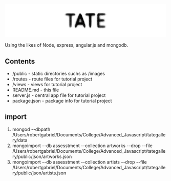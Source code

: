 
![alt text](https://github.com/RobertJGabriel/Tate-Gallery-in-Express-node-api/blob/master/public/img/github/readme.png "Robin")

Using the likes of Node, express, angular.js and mongodb.


## Contents

* /public - static directories suchs as /images
* /routes - route files for tutorial project
* /views - views for tutorial project
* README.md - this file
* server.js - central app file for tutorial project
* package.json - package info for tutorial project



## import

1. mongod --dbpath /Users/robertgabriel/Documents/College/Advanced_Javascript/tategallery/data 
2. mongoimport --db assesstment --collection artworks --drop --file /Users/robertgabriel/Documents/College/Advanced_Javascript/tategallery/public/json/artworks.json
3. mongoimport --db assesstment --collection artists --drop --file /Users/robertgabriel/Documents/College/Advanced_Javascript/tategallery/public/json/artists.json
